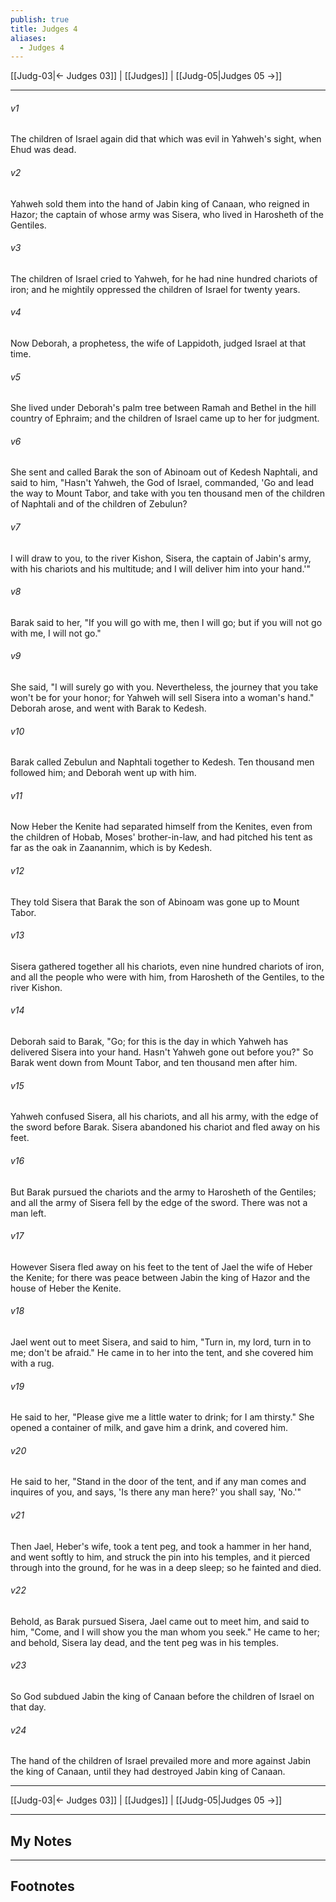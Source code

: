 ```yaml
---
publish: true
title: Judges 4
aliases:
  - Judges 4
---
```


[[Judg-03|← Judges 03]] | [[Judges]] | [[Judg-05|Judges 05 →]]
***



###### v1 
The children of Israel again did that which was evil in Yahweh's sight, when Ehud was dead. 

###### v2 
Yahweh sold them into the hand of Jabin king of Canaan, who reigned in Hazor; the captain of whose army was Sisera, who lived in Harosheth of the Gentiles. 

###### v3 
The children of Israel cried to Yahweh, for he had nine hundred chariots of iron; and he mightily oppressed the children of Israel for twenty years. 

###### v4 
Now Deborah, a prophetess, the wife of Lappidoth, judged Israel at that time. 

###### v5 
She lived under Deborah's palm tree between Ramah and Bethel in the hill country of Ephraim; and the children of Israel came up to her for judgment. 

###### v6 
She sent and called Barak the son of Abinoam out of Kedesh Naphtali, and said to him, "Hasn't Yahweh, the God of Israel, commanded, 'Go and lead the way to Mount Tabor, and take with you ten thousand men of the children of Naphtali and of the children of Zebulun? 

###### v7 
I will draw to you, to the river Kishon, Sisera, the captain of Jabin's army, with his chariots and his multitude; and I will deliver him into your hand.'" 

###### v8 
Barak said to her, "If you will go with me, then I will go; but if you will not go with me, I will not go." 

###### v9 
She said, "I will surely go with you. Nevertheless, the journey that you take won't be for your honor; for Yahweh will sell Sisera into a woman's hand." Deborah arose, and went with Barak to Kedesh. 

###### v10 
Barak called Zebulun and Naphtali together to Kedesh. Ten thousand men followed him; and Deborah went up with him. 

###### v11 
Now Heber the Kenite had separated himself from the Kenites, even from the children of Hobab, Moses' brother-in-law, and had pitched his tent as far as the oak in Zaanannim, which is by Kedesh. 

###### v12 
They told Sisera that Barak the son of Abinoam was gone up to Mount Tabor. 

###### v13 
Sisera gathered together all his chariots, even nine hundred chariots of iron, and all the people who were with him, from Harosheth of the Gentiles, to the river Kishon. 

###### v14 
Deborah said to Barak, "Go; for this is the day in which Yahweh has delivered Sisera into your hand. Hasn't Yahweh gone out before you?" So Barak went down from Mount Tabor, and ten thousand men after him. 

###### v15 
Yahweh confused Sisera, all his chariots, and all his army, with the edge of the sword before Barak. Sisera abandoned his chariot and fled away on his feet. 

###### v16 
But Barak pursued the chariots and the army to Harosheth of the Gentiles; and all the army of Sisera fell by the edge of the sword. There was not a man left. 

###### v17 
However Sisera fled away on his feet to the tent of Jael the wife of Heber the Kenite; for there was peace between Jabin the king of Hazor and the house of Heber the Kenite. 

###### v18 
Jael went out to meet Sisera, and said to him, "Turn in, my lord, turn in to me; don't be afraid." He came in to her into the tent, and she covered him with a rug. 

###### v19 
He said to her, "Please give me a little water to drink; for I am thirsty." She opened a container of milk, and gave him a drink, and covered him. 

###### v20 
He said to her, "Stand in the door of the tent, and if any man comes and inquires of you, and says, 'Is there any man here?' you shall say, 'No.'" 

###### v21 
Then Jael, Heber's wife, took a tent peg, and took a hammer in her hand, and went softly to him, and struck the pin into his temples, and it pierced through into the ground, for he was in a deep sleep; so he fainted and died. 

###### v22 
Behold, as Barak pursued Sisera, Jael came out to meet him, and said to him, "Come, and I will show you the man whom you seek." He came to her; and behold, Sisera lay dead, and the tent peg was in his temples. 

###### v23 
So God subdued Jabin the king of Canaan before the children of Israel on that day. 

###### v24 
The hand of the children of Israel prevailed more and more against Jabin the king of Canaan, until they had destroyed Jabin king of Canaan.

***
[[Judg-03|← Judges 03]] | [[Judges]] | [[Judg-05|Judges 05 →]]

---
## My Notes

---
## Footnotes